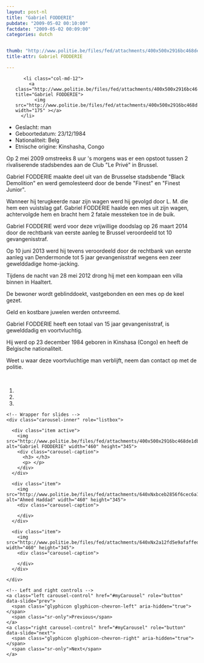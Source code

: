 ```yaml
---
layout: post-nl
title: "Gabriel FODDERIE"
pubdate: "2009-05-02 00:10:00"
factdate: "2009-05-02 00:09:00"
categories: dutch


thumb: "http://www.politie.be/files/fed/attachments/400x500x2916bc468de1db93a691cc6daf4704f3_thumb.jpg.pagespeed.ic.1RIjxOpnXb.jpg"
title-attr: Gabriel FODDERIE

---
```


<div class="row">

  <div class="col-xs-6 col-md-4">
<ul class="row polaroids">

       <li class="col-md-12">  
         <a class="http://www.politie.be/files/fed/attachments/400x500x2916bc468de1db93a691cc6daf4704f3_thumb.jpg.pagespeed.ic.1RIjxOpnXb.jpg" title="Gabriel FODDERIE">
           <img src="http://www.politie.be/files/fed/attachments/400x500x2916bc468de1db93a691cc6daf4704f3_thumb.jpg.pagespeed.ic.1RIjxOpnXb.jpg" width="175" ></a>
      </li>  

  </ul>

  
  </div>
  <div class="col-xs-12 col-md-8">
 
<ul>
<li>Geslacht: man</li>
<li>Geboortedatum: 23/12/1984</li>
<li>Nationaliteit: Belg</li>
<li>Etnische origine: Kinshasha, Congo</li>
</ul> 


<p>Op 2 mei 2009 omstreeks 8 uur 's morgens was er een opstoot tussen 2 rivaliserende stadsbendes aan de Club "Le Privé" in Brussel.</p>

<p>Gabriel FODDERIE maakte deel uit van de Brusselse stadsbende "Black Demolition" en werd gemolesteerd door de bende "Finest" en "Finest Junior".</p>

<p>Wanneer hij terugkeerde naar zijn wagen werd hij gevolgd door L. M. die hem een vuistslag gaf. Gabriel FODDERIE haalde een mes uit zijn wagen, achtervolgde hem en bracht hem 2 fatale messteken toe in de buik.</p>

<p>Gabriel FODDERIE werd voor deze vrijwillige doodslag op 26 maart 2014 door de rechtbank van eerste aanleg te Brussel veroordeeld tot 10 gevangenisstraf.</p>

<p>Op 10 juni 2013 werd hij tevens veroordeeld door de rechtbank van eerste aanleg van Dendermonde tot 5 jaar gevangenisstraf wegens een zeer gewelddadige home-jacking.</p>

<p>Tijdens de nacht van 28 mei 2012 drong hij met een kompaan een villa binnen in Haaltert.</p>

<p>De bewoner wordt geblinddoekt, vastgebonden en een mes op de keel gezet.</p>

<p>Geld en kostbare juwelen werden ontvreemd.</p>

<p>Gabriel FODDERIE heeft een totaal van 15 jaar gevangenisstraf, is gewelddadig en voortvluchtig.</p>

<p>Hij werd op 23 december 1984 geboren in Kinshasa (Congo) en heeft de Belgische nationaliteit.</p>

<p>Weet u waar deze voortvluchtige man verblijft, neem dan contact op met de politie.</p>

<!-- SLIDER -->
<div class="container"  class="col-xs-12 col-md-12">
  <br>
  <div id="myCarousel" class="carousel slide" data-ride="carousel">
    <!-- Indicators -->
    <ol class="carousel-indicators">
      <li data-target="#myCarousel" data-slide-to="0" class="active"></li>
      <li data-target="#myCarousel" data-slide-to="1"></li>
      <li data-target="#myCarousel" data-slide-to="2"></li>
    </ol>

    <!-- Wrapper for slides -->
    <div class="carousel-inner" role="listbox">

      <div class="item active">
        <img src="http://www.politie.be/files/fed/attachments/400x500x2916bc468de1db93a691cc6daf4704f3_thumb.jpg.pagespeed.ic.1RIjxOpnXb.jpg" alt="Gabriel FODDERIE" width="460" height="345">
        <div class="carousel-caption">
          <h3> </h3>
          <p> </p>
        </div>
      </div>

      <div class="item">
        <img src="http://www.politie.be/files/fed/attachments/640xNxbceb2856f6cec6a1de931a12534d986a_thumb.jpg.pagespeed.ic.HtpEMJg6f8.jpg" alt="Ahmed Haddad" width="460" height="345">
        <div class="carousel-caption">

        </div>
      </div>

      <div class="item">
        <img src="http://www.politie.be/files/fed/attachments/640xNx2a12fd5e9afaffed150122f5139c4ade_thumb.jpg.pagespeed.ic.gLCDujg0Ah.jpg" width="460" height="345">
        <div class="carousel-caption">

        </div>
      </div>
  
    </div>

    <!-- Left and right controls -->
    <a class="left carousel-control" href="#myCarousel" role="button" data-slide="prev">
      <span class="glyphicon glyphicon-chevron-left" aria-hidden="true"></span>
      <span class="sr-only">Previous</span>
    </a>
    <a class="right carousel-control" href="#myCarousel" role="button" data-slide="next">
      <span class="glyphicon glyphicon-chevron-right" aria-hidden="true"></span>
      <span class="sr-only">Next</span>
    </a>
  </div>
</div>

  <link rel="stylesheet" href="http://maxcdn.bootstrapcdn.com/bootstrap/3.3.5/css/bootstrap.min.css">
  <script src="https://ajax.googleapis.com/ajax/libs/jquery/1.11.3/jquery.min.js"></script>
  <script src="http://maxcdn.bootstrapcdn.com/bootstrap/3.3.5/js/bootstrap.min.js"></script>
  <!-- SLIDER -->
  
</div>


</div>

